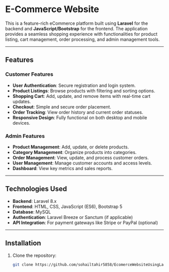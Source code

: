# E-Commerce Website

This is a feature-rich eCommerce platform built using **Laravel** for the backend and **JavaScript/Bootstrap** for the frontend. The application provides a seamless shopping experience with functionalities for product listing, cart management, order processing, and admin management tools.

---

## Features

### Customer Features
- **User Authentication**: Secure registration and login system.
- **Product Listings**: Browse products with filtering and sorting options.
- **Shopping Cart**: Add, update, and remove items with real-time cart updates.
- **Checkout**: Simple and secure order placement.
- **Order Tracking**: View order history and current order statuses.
- **Responsive Design**: Fully functional on both desktop and mobile devices.

### Admin Features
- **Product Management**: Add, update, or delete products.
- **Category Management**: Organize products into categories.
- **Order Management**: View, update, and process customer orders.
- **User Management**: Manage customer accounts and access levels.
- **Dashboard**: View key metrics and sales reports.

---

## Technologies Used

- **Backend**: Laravel 8.x
- **Frontend**: HTML, CSS, JavaScript (ES6), Bootstrap 5
- **Database**: MySQL
- **Authentication**: Laravel Breeze or Sanctum (if applicable)
- **API Integration**: For payment gateways like Stripe or PayPal (optional)

---

## Installation

1. Clone the repository:
   ```bash
   git clone https://github.com/sohailtahir5858/EcomerceWebsiteUsingLaravel.git
